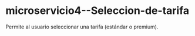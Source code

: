 # microservicio4--Seleccion-de-tarifa
Permite al usuario seleccionar una tarifa (estándar o premium).
